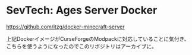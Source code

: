 # SevTech: Ages Server Docker

https://github.com/itzg/docker-minecraft-server

上記DockerイメージがCurseForgeのModpackに対応していることに気付き、こちらを使うようになったのでこのリポジトリはアーカイブに。
